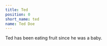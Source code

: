 ```yaml
---
title: Ted
position: 0
short_name: ted
name: Ted Doe
---
```


Ted has been eating fruit since he was a baby.

